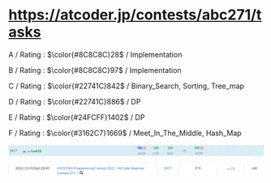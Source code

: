 # https://atcoder.jp/contests/abc271/tasks

A / Rating : $\color{#8C8C8C}28$ / Implementation

B / Rating : $\color{#8C8C8C}97$ / Implementation

C / Rating : $\color{#22741C}842$ / Binary_Search, Sorting, Tree_map

D / Rating : $\color{#22741C}886$ / DP

E / Rating : $\color{#24FCFF}1402$ / DP

F / Rating : $\color{#3162C7}1669$ / Meet_In_The_Middle, Hash_Map

![My Image](https://github.com/kss418/Atcoder/blob/main/ABC/Images/Standings/271.png)

![My Image](https://github.com/kss418/Atcoder/blob/main/ABC/Images/Performance/271.png)

